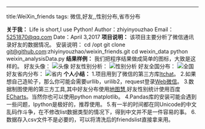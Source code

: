 ---
title:WeiXin_friends
tags: 微信,好友,,性别分布,省市分布

**关于我：**
Life is short,I use Python!
Author：zhiyinyouzhao
Email：5251870@qq.com
Date：April 3,2017
**项目说明：**
该项目主要分析了微信通讯录好友的数据情况。
安装说明：
cd /opt
git clone git@github.com:zhiyinyouzhao/weixin_friends.git
cd weixin_data
python weixin_analysisData.py
**结果样例：**
我们把程序结果做成简单的图标，大致是这样的。
好友头像：
![头像](https://github.com/zhiyinyouzhao/weixin_friends/raw/master/result_images/friends_circle.jpg)
好友性别分析：
![性别分析](https://github.com/zhiyinyouzhao/weixin_friends/raw/master/result_images/friends.jpg)
好友全国分布：
![全国](https://github.com/zhiyinyouzhao/weixin_friends/raw/master/result_images/friends_ChinaMap.jpg)
好友省内分布：
![省内](https://github.com/zhiyinyouzhao/weixin_friends/raw/master/result_images/friends_Shanxi.jpg)
**个人小结：**
1.项目用到了微信的第三方库[Itchat](http://itchat.readthedocs.io/zh/latest/)。
2.如果想自己造轮子，那么你可能会需要urllib，urilib2，request登录[Web微信](https://wx.qq.com/)。
3.数据制图使用的第三方工具,其中好友分布使用[地图慧](http://c.dituhui.com/),好友性别统计使用百度[ECharts](http://echarts.baidu.com/)。当然你也可以使用python matplotlib。
4.Pandas库的安装可能会遇到一些问题，Ipython是极好的，推荐使用。
5.有一半的时间都在同Unicode的中文乱码作斗争，在不修改list数据类型的情况下，得到中文并不是一件容易的事。
6.数据存入csv文件不是必要的，可以将清洗后的friendslist直接拿来用。

